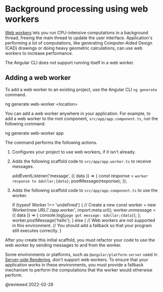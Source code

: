 # Background processing using web workers

[Web workers](https://developer.mozilla.org/docs/Web/API/Web_Workers_API) lets you run CPU-intensive computations in a background thread, freeing the main thread to update the user interface.
Application's performing a lot of computations, like generating Computer-Aided Design (CAD) drawings or doing heavy geometric calculations, can use web workers to increase performance.

<div class="alert is-helpful">

The Angular CLI does not support running itself in a web worker.

</div>

## Adding a web worker

To add a web worker to an existing project, use the Angular CLI `ng generate` command.

<code-example format="shell" language="shell">

ng generate web-worker &lt;location&gt;

</code-example>

You can add a web worker anywhere in your application.
For example, to add a web worker to the root component, `src/app/app.component.ts`, run the following command.

<code-example format="shell" language="shell">

ng generate web-worker app

</code-example>

The command performs the following actions.

1. Configures your project to use web workers, if it isn't already.

1. Adds the following scaffold code to `src/app/app.worker.ts` to  receive messages.

   <code-example language="typescript" header="src/app/app.worker.ts">

   addEventListener('message', ({ data }) =&gt; {
     const response = `worker response to &dollar;{data}`;
     postMessage(response);
   });

   </code-example>

1. Adds the following scaffold code to `src/app/app.component.ts` to use the worker.

   <code-example language="typescript" header="src/app/app.component.ts">

   if (typeof Worker !== 'undefined') {
     // Create a new
     const worker = new Worker(new URL('./app.worker', import.meta.url));
     worker.onmessage = ({ data }) =&gt; {
       console.log(`page got message: &dollar;{data}`);
     };
     worker.postMessage('hello');
   } else {
     // Web workers are not supported in this environment.
     // You should add a fallback so that your program still executes correctly.
   }

   </code-example>

After you create this initial scaffold, you must refactor your code to use the web worker by sending messages to and from the worker.

<div class="alert is-important">

Some environments or platforms, such as `@angular/platform-server` used in [Server-side Rendering](guide/ssr), don't support web workers.
To ensure that your application works in these environments, you must provide a fallback mechanism to perform the computations that the worker would otherwise perform.

</div>

<!-- links -->

<!-- external links -->

<!-- end links -->

@reviewed 2022-02-28
